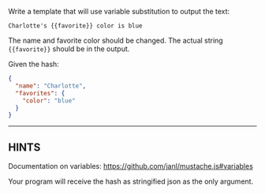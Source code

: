 Write a template that will use variable substitution to output the text:
```
Charlotte's {{favorite}} color is blue
```
The name and favorite color should be changed. The actual string `{{favorite}}` should be in the output.

Given the hash:
```json
{
  "name": "Charlotte",
  "favorites": {
    "color": "blue"
  }
}
```
----------------------------------------------------------------------

## HINTS
Documentation on variables: https://github.com/janl/mustache.js#variables

Your program will receive the hash as stringified json as the only argument.
